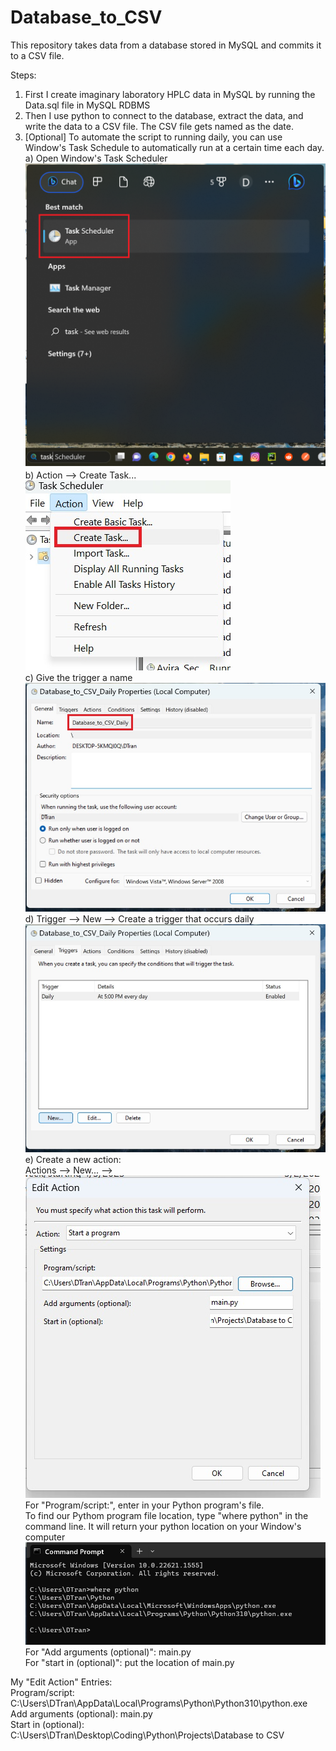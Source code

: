 # Database_to_CSV
  
This repository takes data from a database stored in MySQL and commits it to a CSV file.  
  
Steps:  
1) First I create imaginary laboratory HPLC data in MySQL by running the Data.sql file in MySQL RDBMS
2) Then I use python to connect to the database, extract the data, and write the data to a CSV file. The CSV file gets named as the date.
3) [Optional] To automate the script to running daily, you can use Window's Task Schedule to automatically run at a certain time each day.  
a) Open Window's Task Scheduler  
![Task Scheduler](https://github.com/david125tran/Database_to_CSV/blob/main/Images/1.png)  
b) Action --> Create Task...  
![Create Task](https://github.com/david125tran/Database_to_CSV/blob/main/Images/2.jpg)  
c) Give the trigger a name  
![Trigger Name](https://github.com/david125tran/Database_to_CSV/blob/main/Images/3.jpg)  
d) Trigger --> New --> Create a trigger that occurs daily  
![Create Trigger](https://github.com/david125tran/Database_to_CSV/blob/main/Images/4.jpg)  
e) Create a new action:  
Actions --> New... -->  
![Edit Action](https://github.com/david125tran/Database_to_CSV/blob/main/Images/5.jpg)  
For "Program/script:", enter in your Python program's file.  
To find our Pythom program file location, type "where python" in the command line.  It will return your python location on your Window's computer  
![Command Prompt](https://github.com/david125tran/Database_to_CSV/blob/main/Images/0.jpg)  
For "Add arguments (optional)": main.py  
For "start in (optional)": put the location of main.py  
  
My "Edit Action" Entries:  
Program/script: C:\Users\DTran\AppData\Local\Programs\Python\Python310\python.exe  
Add arguments (optional): main.py  
Start in (optional): C:\Users\DTran\Desktop\Coding\Python\Projects\Database to CSV  
 


